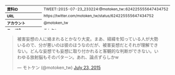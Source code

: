<table style="font-size: 9pt; width: 610px; margin-bottom: 20px; height: 80px;">
<tbody>
    <tr>
        <th align=left>資料ID</th>
        <td align=left>TWEET::2015-07-23_233224:@motoken_tw::624225555647434752</td>
    </tr>
    <tr>
        <th align=left>URL</th>
        <td align=left>https://twitter.com/motoken_tw/status/624225555647434752</td>
    </tr>
    <tr>
        <th align=left>アカウント</th>
        <td align=left>@motoken_tw</td>
    </tr>
    <tr>
        <th align=left>ユーザ名</th>
        <td align=left>モトケン</td>
    </tr>
    <tr>
        <th align=left>ツイートの記録日時</th>
        <td align=left>created_at 2022-08-24_1434</td>
    </tr>
</tbody>
</table>
<blockquote class="twitter-tweet" data-width="450"  data-lang="ja"><p lang="ja" dir="ltr">被害妄想の人に絡まれるとかなり大変。まあ、経緯を知っている人が大勢いるので、分が悪いのは彼のほうなのだが、被害妄想だとそれが理解できない。どんな妄想でも妄想に取り付かれると客観的な判断ができない。いわゆる放射脳もそのパターン。あれ、論点ずらしかw</p>&mdash; モトケン (@motoken_tw) <a href="https://twitter.com/motoken_tw/status/624225555647434752?ref_src=twsrc%5Etfw">July 23, 2015</a></blockquote>
<script async src="https://platform.twitter.com/widgets.js" charset="utf-8"></script>


